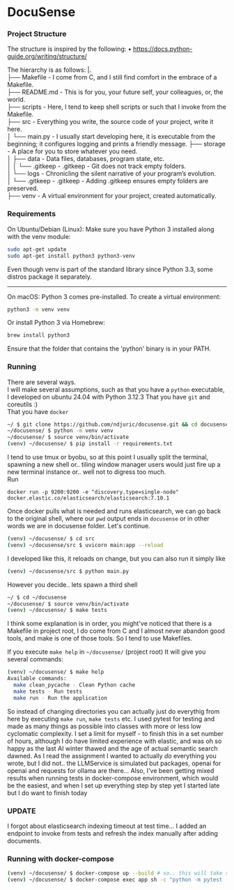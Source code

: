 # DocuSense
### Project Structure
The structure is inspired by the following:
    • https://docs.python-guide.org/writing/structure/


The hierarchy is as follows:
|.  
├── Makefile         - I come from C, and I still find comfort in the embrace of a Makefile.  
├── README.md        - This is for you, your future self, your colleagues, or, the world.  
├── scripts          - Here, I tend to keep shell scripts or such that I invoke from the Makefile.  
├── src              - Everything you write, the source code of your project, write it here.  
│   └── main.py      - I usually start developing here, it is executable from the beginning; it configures logging and prints a friendly message.
├── storage          - A place for you to store whatever you need.  
│   ├── data         - Data files, databases, program state, etc.  
│   │   └── .gitkeep - .gitkeep - Git does not track empty folders.  
│   └── logs         - Chronicling the silent narrative of your program’s evolution.  
│       └── .gitkeep - .gitkeep - Adding .gitkeep ensures empty folders are preserved.  
├── venv             - A virtual environment for your project, created automatically.  
  
### Requirements
On Ubuntu/Debian (Linux):
Make sure you have Python 3 installed along with the venv module:
```bash
sudo apt-get update
sudo apt-get install python3 python3-venv
```
Even though venv is part of the standard library since Python 3.3, some distros package it separately.

--------------------------------
On macOS:
Python 3 comes pre-installed. To create a virtual environment:
```bash
python3 -m venv venv
```
Or install Python 3 via Homebrew:
```bash
brew install python3
```
Ensure that the folder that contains the 'python' binary is in your PATH.

### Running
There are several ways.  
I will make several assumptions, such as that you have a `python` executable, I developed on ubuntu 24.04 with 
Python 3.12.3
That you have `git` and coreutils :)  
That you have `docker`
```bash
~/ $ git clone https://github.com/ndjuric/docusense.git && cd docusense
~/docusense/ $ python -m venv venv
~/docusense/ $ source venv/bin/activate
(venv) ~/docusense/ $ pip install -r requirements.txt
```

I tend to use tmux or byobu, so at this point I usually split the terminal, spawning a new shell or.. tiling window manager users would just fire up a new terminal instance or.. well not to digress too much.  
Run
```
docker run -p 9200:9200 -e "discovery.type=single-node" docker.elastic.co/elasticsearch/elasticsearch:7.10.1
```

Once docker pulls what is needed and runs elasticsearch, we can go back to the original shell, where our `pwd` output ends in `docusense` or in other words we are in docusense folder. Let's continue.

```bash
(venv) ~/docusense/ $ cd src
(venv) ~/docusense/src $ uvicorn main:app --reload
```
I developed like this, it reloads on change, but you can also run it simply like

```bash
(venv) ~/docusense/src $ python main.py
```

However you decide.. lets spawn a third shell
```bash
~/ $ cd ~/docusense 
~/docusense/ $ source venv/bin/activate
(venv) ~/docusense/ $ make tests
```

I think some explanation is in order, you might've noticed that there is a Makefile in project root, I do come from C and I almost never abandon good tools, and make is one of those tools.
So I tend to use Makefiles.

If you execute `make help` in `~/docusense/` (project root)
It will give you several commands:
```bash
(venv) ~/docusense/ $ make help
Available commands:
  make clean_pycache - Clean Python cache
  make tests - Run tests
  make run - Run the application
```

So instead of changing directories you can actually just do everythig from here by executing `make run`, `make tests` etc.
I used pytest for testing and made as many things as possible into classes with more or less low cyclomatic complexity. I set a limit for myself - to finish this in a set number of hours, although I do have limited experience with elastic, and was oh so happy as the last AI winter thawed and the age of actual semantic search dawned. As I read the assignment I wanted to actually *do* everything you wrote, but I did not.. the LLMService is simulated but packages, openai for openai and requests for ollama are there... Also, I've been getting mixed results when running tests in docker-compose environment, which would be the easiest, and when I set up everything step by step yet I started late but I do want to finish today


### UPDATE
I forgot about elasticsearch indexing timeout at test time... I added an endpoint to invoke from tests and refresh the index manually after adding documents.

### Running with docker-compose
```bash
(venv) ~/docusense/ $ docker-compose up --build # so.. this will take some time but once the app is run...
(venv) ~/docusense/ $ docker-compose exec app sh -c "python -m pytest -v"
```

